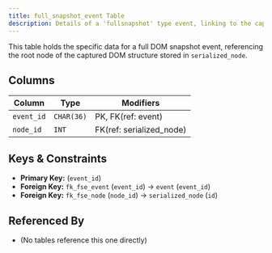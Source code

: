 ```yaml
---
title: full_snapshot_event Table
description: Details of a 'fullsnapshot' type event, linking to the captured DOM root.
---
```


This table holds the specific data for a full DOM snapshot event, referencing the root node of the captured DOM structure stored in `serialized_node`.

## Columns

| Column     | Type       | Modifiers           |
|------------|------------|---------------------|
| `event_id` | `CHAR(36)` | PK, FK(ref: event)  |
| `node_id`  | `INT`      | FK(ref: serialized_node)|

## Keys & Constraints

- **Primary Key:** (`event_id`)
- **Foreign Key:** `fk_fse_event` (`event_id`) -> `event` (`event_id`)
- **Foreign Key:** `fk_fse_node` (`node_id`) -> `serialized_node` (`id`)

## Referenced By

- (No tables reference this one directly) 
